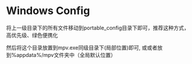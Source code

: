 # Windows Config

将上一级目录下的所有文件移动到portable_config目录下即可，推荐这种方式，高优先级、绿色便携化

然后将这个目录放置到mpv.exe同级目录下(局部位置)即可, 或或者放到%appdata%/mpv文件夹中（全局默认位置）

